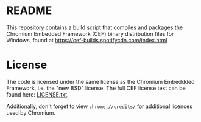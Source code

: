 
# README

This repository contains a build script that compiles and packages the Chromium Embedded Framework (CEF) binary distribution files for Windows, found at https://cef-builds.spotifycdn.com/index.html

# License

The code is licensed under the same license as the Chromium Embeddded Framework, i.e. the "new BSD" license. The full CEF license text can be found here: [LICENSE.txt](https://bitbucket.org/chromiumembedded/cef/src/master/LICENSE.txt).

Additionally, don't forget to view `chrome://credits/` for additional licences used by Chromium.

